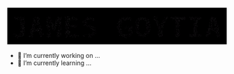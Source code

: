 ![gif](https://github.com/Iinguistics/Iinguistics/blob/master/james-blotter.gif?raw=true)
- 🔭 I’m currently working on ...
- 🌱 I’m currently learning ...

<!--
**Iinguistics/Iinguistics** is a ✨ _special_ ✨ repository because its `README.md` (this file) appears on your GitHub profile.

Here are some ideas to get you started:

- 🔭 I’m currently working on ...
- 🌱 I’m currently learning ...
- 👯 I’m looking to collaborate on ...
- 🤔 I’m looking for help with ...
- 💬 Ask me about ...
- 📫 How to reach me: ...
- 😄 Pronouns: ...
- ⚡ Fun fact: ...
-->
